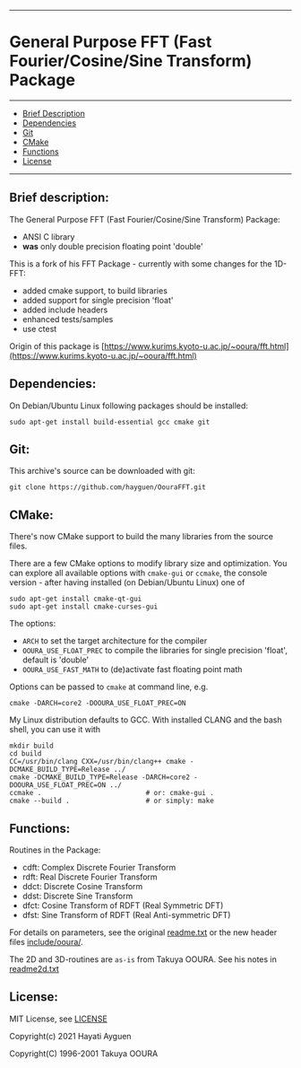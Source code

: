 
---

# General Purpose FFT (Fast Fourier/Cosine/Sine Transform) Package

---

<!-- toc -->

- [Brief Description](#brief-description)
- [Dependencies](#dependencies)
- [Git](#git)
- [CMake](#cmake)
- [Functions](#functions)
- [License](#license)

<!-- tocstop -->

---

## Brief description:

The General Purpose FFT (Fast Fourier/Cosine/Sine Transform) Package:
* ANSI C library
* **was** only double precision floating point 'double'

This is a fork of his FFT Package - currently with some changes for the 1D-FFT:
* added cmake support, to build libraries
* added support for single precision 'float'
* added include headers
* enhanced tests/samples
* use ctest

Origin of this package is [https://www.kurims.kyoto-u.ac.jp/~ooura/fft.html](https://www.kurims.kyoto-u.ac.jp/~ooura/fft.html)


## Dependencies:

On Debian/Ubuntu Linux following packages should be installed:

```
sudo apt-get install build-essential gcc cmake git
```


## Git:
This archive's source can be downloaded with git:
```
git clone https://github.com/hayguen/OouraFFT.git
```


## CMake:
There's now CMake support to build the many libraries from the source files.

There are a few CMake options to modify library size and optimization.
You can explore all available options with `cmake-gui` or `ccmake`,
the console version - after having installed (on Debian/Ubuntu Linux) one of
```
sudo apt-get install cmake-qt-gui
sudo apt-get install cmake-curses-gui
```

The options:
* `ARCH` to set the target architecture for the compiler
* `OOURA_USE_FLOAT_PREC` to compile the libraries for single precision 'float', default is 'double'
* `OOURA_USE_FAST_MATH` to (de)activate fast floating point math

Options can be passed to `cmake` at command line, e.g.
```
cmake -DARCH=core2 -DOOURA_USE_FLOAT_PREC=ON
```

My Linux distribution defaults to GCC. With installed CLANG and the bash shell, you can use it with
```
mkdir build
cd build
CC=/usr/bin/clang CXX=/usr/bin/clang++ cmake -DCMAKE_BUILD_TYPE=Release ../
cmake -DCMAKE_BUILD_TYPE=Release -DARCH=core2 -DOOURA_USE_FLOAT_PREC=ON ../
ccmake .                          # or: cmake-gui .
cmake --build .                   # or simply: make
```


## Functions:

Routines in the Package:
* cdft: Complex Discrete Fourier Transform
* rdft: Real Discrete Fourier Transform
* ddct: Discrete Cosine Transform
* ddst: Discrete Sine Transform
* dfct: Cosine Transform of RDFT (Real Symmetric DFT)
* dfst: Sine Transform of RDFT (Real Anti-symmetric DFT)

For details on parameters, see the original [readme.txt](readme.txt)
or the new header files [include/ooura/](include/ooura/).

The 2D and 3D-routines are `as-is` from Takuya OOURA.
See his notes in [readme2d.txt](readme2d.txt)


## License:
MIT License, see [LICENSE](LICENSE)

Copyright(c) 2021 Hayati Ayguen

Copyright(C) 1996-2001 Takuya OOURA
